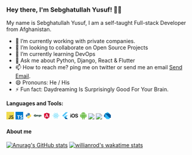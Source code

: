 ### Hey there, I'm Sebghatullah Yusuf! 👋😇

My name is Sebghatullah Yusuf, I am a self-taught Full-stack Developer from Afghanistan.


- 🔭 I’m currently working with private companies.
- 👯 I’m looking to collaborate on Open Source Projects
- 🌱 I’m currently learning DevOps
- 💬 Ask me about Python, Django, React & Flutter
- 📫 How to reach me? ping me on twitter or send me an email [Send Email](mailto:sebghatyusuf@gmail.com). 
- 😄 Pronouns: He / His
- ⚡ Fun fact: Daydreaming Is Surprisingly Good For Your Brain.

**Languages and Tools:**  

<code><img height="20" src="https://raw.githubusercontent.com/github/explore/80688e429a7d4ef2fca1e82350fe8e3517d3494d/topics/javascript/javascript.png"></code>
<code><img height="20" src="https://raw.githubusercontent.com/github/explore/80688e429a7d4ef2fca1e82350fe8e3517d3494d/topics/typescript/typescript.png"></code>
<code><img height="20" src="https://raw.githubusercontent.com/github/explore/80688e429a7d4ef2fca1e82350fe8e3517d3494d/topics/python/python.png"></code> 
<code><img height="20" src="https://raw.githubusercontent.com/github/explore/5c058a388828bb5fde0bcafd4bc867b5bb3f26f3/topics/django/django.png"></code>
<code><img height="20" src="https://raw.githubusercontent.com/github/explore/5c058a388828bb5fde0bcafd4bc867b5bb3f26f3/topics/angular/angular.png"></code>
<code><img height="20" src="https://raw.githubusercontent.com/github/explore/80688e429a7d4ef2fca1e82350fe8e3517d3494d/topics/react/react.png"></code>
<code><img height="20" src="https://raw.githubusercontent.com/github/explore/80688e429a7d4ef2fca1e82350fe8e3517d3494d/topics/flutter/flutter.png"></code> 
<code><img height="20" src="https://raw.githubusercontent.com/github/explore/80688e429a7d4ef2fca1e82350fe8e3517d3494d/topics/ios/ios.png"></code> 
<code><img height="20" src="https://raw.githubusercontent.com/github/explore/80688e429a7d4ef2fca1e82350fe8e3517d3494d/topics/android/android.png"></code> 
<code><img height="20" src="https://upload.wikimedia.org/wikipedia/commons/thumb/8/8e/Nextjs-logo.svg/800px-Nextjs-logo.svg.png"></code> 
<code><img height="20" src="https://nodejs.org/static/images/logo.svg"></code> 
<code><img height="20" src="https://raw.githubusercontent.com/github/explore/80688e429a7d4ef2fca1e82350fe8e3517d3494d/topics/dart/dart.png"></code> 




#### About me 
[![Anurag's GitHub stats](https://github-readme-stats.vercel.app/api?username=sebghatyusuf&count_private=true&show_icons=true&theme=radical)](https://github.com/anuraghazra/github-readme-stats)
[![willianrod's wakatime stats](https://github-readme-stats.vercel.app/api/wakatime?username=sebghatyusuf&layout=compact)](https://github.com/anuraghazra/github-readme-stats)



